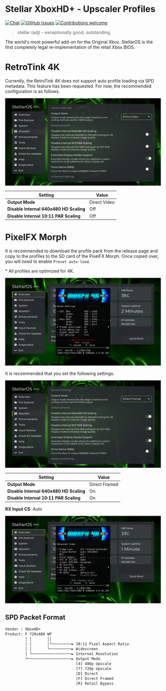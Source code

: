 # Stellar XboxHD+ - Upscaler Profiles
<p >
 <a href=""><img src="https://img.shields.io/discord/643467096906399804.svg" alt="Chat"></a>
 <a href="https://github.com/MakeMHz/project-stellar/issues"><img src="https://img.shields.io/github/issues/MakeMHz/project-stellar.svg" alt="GitHub Issues"></a>
 <a href=""><img src="https://img.shields.io/badge/contributions-welcome-orange.svg" alt="Contributions welcome"></a>
</p>

> stellar (adj) - exceptionally good; outstanding.

The world's most powerful add-on for the Original Xbox. StellarOS is the first completely legal re-implementation of the retail Xbox BIOS.

# RetroTink 4K
Currently, the RetroTink 4K does not support auto profile loading via SPD metadata. This feature has been requested. For now, the recommended
configuration is as follows.

![RetroTink Recommended](resources/images/retrotink_recommended.png)

| **Setting**                             | **Value**    |
|-----------------------------------------|------------- |
| **Output Mode**                         | Direct Video |
| **Disable Internal 640x480 HD Scaling** | Off          |
| **Disable Internal 10:11 PAR Scaling**  | Off          |

# PixelFX Morph
It is recommended to download the profile pack from the release page and copy to the profiles to the SD card of the PixelFX Morph.
Once copied over, you will need to enable ``Preset auto-load``.

\* All profiles are optimized for 4K.

![Morph Preset Auto load](resources/images/morph_preset_auto_load.png)

It is recommended that you set the following settings.

![Morph Recommended Settings](resources/images/morph_recommended.png)

| **Setting**                             | **Value**     |
|-----------------------------------------|-------------- |
| **Output Mode**                         | Direct Framed |
| **Disable Internal 640x480 HD Scaling** | On            |
| **Disable Internal 10:11 PAR Scaling**  | On            |

**RX Input CS**: Auto

![Morph RX Input CS Auto](resources/images/morph_rx_input_cs_auto.png)


## SPD Packet Format

```
Vendor : XboxHD+
Product: F 720x480 WP
         │ │       ││
         │ │       │└─────────► 10:11 Pixel Aspect Ratio
         │ │       └──────────► Widescreen
         │ └──────────────────► Internal Resolution
         └────────────────────► Output Mode
                                [4] 480p Upscale
                                [7] 720p Upscale
                                [D] Direct
                                [F] Direct Framed
                                [R] Retail Bypass
```
